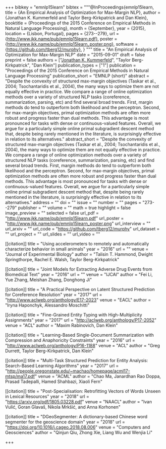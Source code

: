 +++
bibkey = "emnlp15learn"
bibtex = """@InProceedings{emnlp15learn,
  title     = {An Empirical Analysis of Optimization for Max-Margin NLP},
  author    = {Jonathan K. Kummerfeld and Taylor Berg-Kirkpatrick and Dan Klein},
  booktitle = {Proceedings of the 2015 Conference on Empirical Methods in Natural Language Processing},
  month     = {September},
  year      = {2015},
  location  = {Lisbon, Portugal},
  pages     = {273--279},
  url       = {http://www.jkk.name/pub/emnlp15learn.pdf},
  poster    = {http://www.jkk.name/pub/emnlp15learn_poster.png},
  software  = {https://github.com/tberg12/murphy},
}
"""
title = "An Empirical Analysis of Optimization for Max-Margin NLP"
date = "2015-09-01"
draft = false
preprint = false
authors = ["<span style='text-decoration:underline;'>Jonathan K. Kummerfeld</span>", "Taylor Berg-Kirkpatrick", "Dan Klein"]
publication_types = ["1"]
publication = "Proceedings of the 2015 Conference on Empirical Methods in Natural Language Processing"
publication_short = "EMNLP (short)"
abstract = "Despite the convexity of structured max-margin objectives (Taskar et al., 2004; Tsochantaridis et al., 2004), the many ways to optimize them are not equally effective in practice. We compare a range of online optimization methods over a variety of structured NLP tasks (coreference, summarization, parsing, etc) and find several broad trends. First, margin methods do tend to outperform both likelihood and the perceptron. Second, for max-margin objectives, primal  optimization methods are often more robust and progress faster than dual methods. This advantage  is most pronounced for tasks with dense or continuous-valued features. Overall, we argue for a particularly simple online primal subgradient descent method that, despite being rarely mentioned in the literature, is surprisingly effective in relation to its alternatives."
abstract_short = "Despite the convexity of structured max-margin objectives (Taskar et al., 2004; Tsochantaridis et al., 2004), the many ways to optimize them are not equally effective in practice. We compare a range of online optimization methods over a variety of structured NLP tasks (coreference, summarization, parsing, etc) and find several broad trends. First, margin methods do tend to outperform both likelihood and the perceptron. Second, for max-margin objectives, primal  optimization methods are often more robust and progress faster than dual methods. This advantage  is most pronounced for tasks with dense or continuous-valued features. Overall, we argue for a particularly simple online primal subgradient descent method that, despite being rarely mentioned in the literature, is surprisingly effective in relation to its alternatives."
address = ""
doi = ""
issue = ""
number = ""
pages = "273--279"
publisher = ""
volume = ""
math = true
highlight = false
image_preview = ""
selected = false
url_pdf = "http://www.jkk.name/pub/emnlp15learn.pdf"
url_poster = "http://www.jkk.name/pub/emnlp15learn_poster.png"
url_interview = ""
url_arxiv = ""
url_code = "https://github.com/tberg12/murphy"
url_dataset = ""
url_project = ""
url_slides = ""
url_video = ""

[[citation]]
title = "Using accelerometers to remotely and automatically characterize behavior in small animals"
year = "2016"
url = ""
venue = "Journal of Experimental Biology"
author = "Talisin T. Hammond, Dwight Springthorpe, Rachel E. Walsh, Taylor Berg-Kirkpatrick"

[[citation]]
title = "Joint Models for Extracting Adverse Drug Events from Biomedical Text"
year = "2016"
url = ""
venue = "IJCAI"
author = "Fei Li, Yue Zhang, Meishan Zhang, Donghong Ji"

[[citation]]
title = "A Practical Perspective on Latent Structured Prediction for Coreference Resolution"
year = "2017"
url = "http://www.aclweb.org/anthology/E17-2023"
venue = "EACL"
author = "Iryna Haponchyk, Alessandro Moschitti"

[[citation]]
title = "Fine-Grained Entity Typing with High-Multiplicity Assignments"
year = "2017"
url = "http://aclweb.org/anthology/P17-2052"
venue = "ACL"
author = "Maxim Rabinovich, Dan Klein"

[[citation]]
title = "Learning-Based Single-Document Summarization with Compression and Anaphoricity Constraints"
year = "2016"
url = "http://www.aclweb.org/anthology/P16-1188"
venue = "ACL"
author = "Greg Durrett, Taylor Berg-Kirkpatrick, Dan Klein"

[[citation]]
title = "Multi-Task Structured Prediction for Entity Analysis: Search-Based Learning Algorithms"
year = "2017"
url = "http://people.oregonstate.edu/~machao/homepage/acml17-mtsp/ma17.pdf"
venue = "ACML"
author = "Chao Ma, Janardhan Rao Doppa, Prasad Tadepalli, Hamed Shahbazi, Xiaoli Fern"

[[citation]]
title = "Post-Specialisation: Retrofitting Vectors of Words Unseen in Lexical Resources"
year = "2018"
url = "https://arxiv.org/pdf/1805.03228.pdf"
venue = "NAACL"
author = "Ivan Vulić, Goran Glavaš, Nikola Mrkšić, and Anna Korhonen"

[[citation]]
title = "DGeoSegmenter: A dictionary-based Chinese word segmenter for the geoscience domain"
year = "2018"
url = "https://doi.org/10.1016/j.cageo.2018.08.006"
venue = "Computers and Geosciences"
author = "Qinjun Qiu, Zhong Xie, Liang Wu and Wenjia Li"


+++